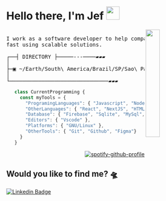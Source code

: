 # Hello there, I'm Jef <img width="35" src="https://raw.githubusercontent.com/aemmadi/aemmadi/master/wave.gif">

<img align="right" src="https://i.pinimg.com/originals/85/df/5e/85df5e8f0fd316258a6ae98ec9b82ea8.gif" width="27%" />

<pre>

I work as a software developer to help companies to grow up 
fast using scalable solutions.
   
┌──┤ DIRECTORY ├─────---────▰▰▰
│
├─▣ ~/Earth/South\ America/Brazil/SP/Sao\ Paulo
│
└───────────────────────────────▰▰▰
</pre>

```javascript
   class CurrentProgramming {
     const myTools = {
       "ProgramingLanguages": { "Javascript", "NodeJS" },
       "OtherLanguages": { "React", "NextJS", "HTML", "CSS", "Json", "Markdown" },
       "Database": { "Firebase", "Sqlite", "MySql", "PostgreSQL", "MongoDB", "Redis" },
       "Editors": { "Vscode" },
       "Platforms": { "GNU/Linux" },
       "OtherTools": { "Git", "Github", "Figma"}
     }
   }
```

<div align="right">
   
[![spotify-github-profile](https://spotify-github-profile.vercel.app/api/view?uid=jeferson.silva9191&cover_image=true&theme=default&show_offline=true&background_color=121212&interchange=false&bar_color=53b14f&bar_color_cover=false)](https://spotify-github-profile.vercel.app/api/view?uid=jeferson.silva9191&redirect=true)   

</div>   

## Would you like to find me? 🛸

[![Linkedin Badge](https://img.shields.io/badge/LinkedIn-0A66C2.svg?style=for-the-badge&logo=LinkedIn&logoColor=white)](https://www.linkedin.com/in/jefersonsilva01/)
